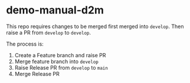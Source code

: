 demo-manual-d2m
===

This repo requires changes to be merged first merged into `develop`. Then raise a PR from `develop`  to `develop`.

The process is:

1. Create a Feature branch and raise PR
2. Merge feature branch into `develop`
3. Raise Release PR from `develop` to `main`
4. Merge Release PR
